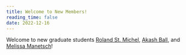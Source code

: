 ```yaml
---
title: Welcome to New Members!
reading_time: false
date: 2022-12-16
---
```


Welcome to new graduate students [Roland St. Michel](/author/roland-st.-michel), [Akash Ball](/author/akash-k.-ball), and [Melissa Manetsch](/author/melissa-manetsch)!
<!--more-->
